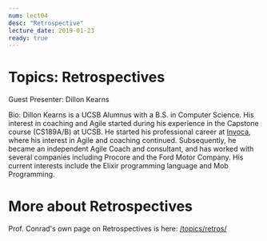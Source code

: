 ```yaml
---
num: lect04
desc: "Retrospective"
lecture_date: 2019-01-23
ready: true
---
```


# Topics: Retrospectives

Guest Presenter: Dillon Kearns

Bio: Dillon Kearns is a UCSB Alumnus with a B.S. in Computer Science.   His interest in coaching and Agile started during his experience in the Capstone course (CS189A/B) at UCSB.   He started his professional career at [Invoca](https://www.invoca.com/company/careers/), where his interest in Agile and coaching continued.  Subsequently, he became an independent Agile Coach and consultant, and has worked with several companies including Procore and the Ford Motor Company.  His current interests include the Elixir programming language and Mob Programming.

# More about Retrospectives

Prof. Conrad's own page on Retrospectives is here: [/topics/retros/](https://ucsb-cs48.github.io/topics/retros/)
